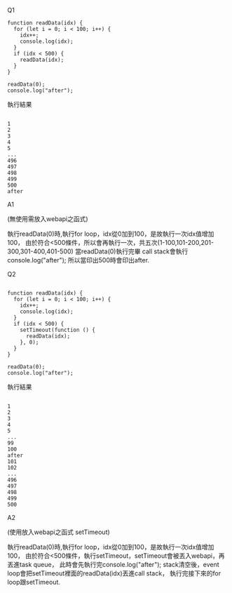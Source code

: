 Q1

```
function readData(idx) {
  for (let i = 0; i < 100; i++) {
    idx++;
    console.log(idx);
  }
  if (idx < 500) {
    readData(idx);
  }
}

readData(0);
console.log("after");

```

執行結果

```

1
2
3
4
5
...
496
497
498
499
500
after

```
A1

(無使用需放入webapi之函式)

執行readData(0)時,執行for loop，idx從0加到100，是故執行一次idx值增加100，
由於符合<500條件，所以會再執行一次，共五次(1-100,101-200,201-300,301-400,401-500)
當readData(0)執行完畢 call stack會執行console.log("after");
所以當印出500時會印出after.


Q2

```

function readData(idx) {
  for (let i = 0; i < 100; i++) {
    idx++;
    console.log(idx);
  }
  if (idx < 500) {
    setTimeout(function () {
      readData(idx);
    }, 0);
  }
}

readData(0);
console.log("after");

```

執行結果

```

1
2
3
4
5
...
99
100
after
101
102
...
496
497
498
499
500

```

A2

(使用放入webapi之函式 setTimeout)

執行readData(0)時,執行for loop，idx從0加到100，是故執行一次idx值增加100，
由於符合<500條件，執行setTimeout，setTimeout會被丟入webapi，再丟進task queue，
此時會先執行完console.log("after");
stack清空後，event loop會把setTimeout裡面的readData(idx)丟進call stack，
執行完接下來的for loop跟setTimeout.

